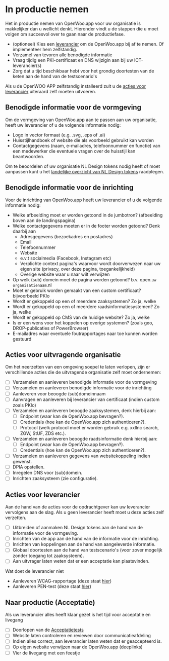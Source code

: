 # In productie nemen

Het in productie nemen van OpenWoo.app voor uw organisatie is makkelijker dan u wellicht denkt. Hieronder vindt u de stappen die u moet volgen om succesvol over te gaan naar de productiefase.

- (optioneel) Kies een [leverancier](https://openwoo.app/github/Kosten/?link=https://github.com/ConductionNL/woo-website-template/blob/main/docs/Kosten.md) om de OpenWoo.app bij af te nemen. Of implementeer hem zelfstandig.
- Verzamel van tevoren alle benodigde informatie
- Vraag tijdig een PKI-certificaat en DNS wijzigin aan bij uw ICT-leverancier(s)
- Zorg dat u tijd beschikbaar hebt voor het grondig doortesten van de keten aan de hand van de testscenario's

Als u de OpenWOO APP zelfstandig installeerd zult u de [acties voor leverancier](#acties-voor-leverancier) uiteraard zelf moeten uitvoeren.

## Benodigde informatie voor de vormgeving

Om de vormgeving van OpenWoo.app aan te passen aan uw organisatie, heeft uw leverancier of u de volgende informatie nodig:

- Logo in vector formaat (e.g. .svg, .eps of .ai)
- Huisstijlhandboek of website die als voorbeeld gebruikt kan worden
- Contactgegevens (naam, e-mailadres, telefoonnummer en functie) van een medewerker die eventuele vragen over de huisstijl kan beantwoorden.

Om te beoordelen of uw organisatie NL Design tokens nodig heeft of moet aanpassen kunt u het [landelijke overzicht van NL Design tokens](https://github.com/nl-design-system/themes/tree/main/proprietary) raadplegen.

## Benodigde informatie voor de inrichting

Voor de inrichting van OpenWoo.app heeft uw leverancier of u de volgende informatie nodig:

- Welke afbeelding moet er worden getoond in de jumbotron? (afbeelding boven aan de landingspagina)
- Welke contactgegevens moeten er in de footer worden getoond? Denk daarbij aan
  - Adresgegevens (bezoekadres en postadres)
  - Email
  - Telefoonnummer
  - Website
  - e.v.t socialmedia (Facebook, Instagram etc)
  - Verplichte context pagina's waarvoor wordt doorverwezen naar uw eigen site (privacy, over deze pagina, toegankelijkheid)
  - Overige website waar u naar wilt verwijzen
- Op welk (sub) domein moet de pagina worden getoond? b.v. open.`uw organisatienaam`.nl
- Moet er gebruik worden gemaakt van een custom certificaat? bijvoorbeeld PKIo
- Wordt er gekoppeld op een of meerdere zaaksystemen? Zo ja, welke
- Wordt er gekoppeld op een of meerdere raadsinformatiesystemen? Zo ja, welke
- Wordt er gekoppeld op CMS van de huidige website? Zo ja, welke
- Is er een wens voor het koppelen op overige systemen? (zoals geo, DROP-publicaties of PowerBrowser)
- E-mailadres waar eventuele foutrapportages naar toe kunnen worden gestuurd

## Acties voor uitvragende organisatie

Om het neerzetten van een omgeving soepel te laten verlopen, zijn er verschillende acties die de uitvragende organisatie zelf moet ondernemen:

- [ ] Verzamelen en aanleveren benodigde informatie voor de vormgeving
- [ ] Verzamelen en aanleveren benodigde informatie voor de inrichting
- [ ] Aanleveren voor beoogde (sub)domeinnaam
- [ ] Aanvragen en aanleveren bij leverancier van certificaat (indien custom zoals PKIo)
- [ ] Verzamelen en aanleveren beoogde zaaksystemen, denk hierbij aan:
  - [ ] Endpoint (waar kan de OpenWoo.app bevragen?).
  - [ ] Credentials (hoe kan de OpenWoo.app zich authenticeren?).
  - [ ] Protocol (welk protocol moet er worden gebruik e.g. xxllnc search, ZGW, StUF, ZDS etc.).
- [ ] Verzamelen en aanleveren beoogde raadsinformatie denk hierbij aan:
  - [ ] Endpoint (waar kan de OpenWoo.app bevragen?).
  - [ ] Credentials (hoe kan de OpenWoo.app zich authenticeren?).
- [ ] Verzamelen en aanleveren gegevens van websitekoppeling indien gewenst.
- [ ] DPIA opstellen.
- [ ] Inregelen DNS voor (sub)domein.
- [ ] Inrichten zaaksysteem (zie configuratie).

## Acties voor leverancier

Aan de hand van de acties voor de opdrachtgever kan uw leverancier vervolgens aan de slag. Als u geen leverancier heeft moet u deze acties zelf verzetten.

- [ ] Uitbreiden of aanmaken NL Design tokens aan de hand van de informatie voor de vormgeving.
- [ ] Inrichten van de app aan de hand van de informatie voor de inrichting.
- [ ] Inrichten van koppelingen aan de hand van aangeleverde informatie.
- [ ] Globaal doortesten aan de hand van testscenario's (voor zover mogelijk zonder toegang tot zaaksysteem).
- [ ] Aan uitvrager laten weten dat er een acceptatie kan plaatsvinden.

Wat doet de leverancier niet

- Aanleveren WCAG-rapportage (deze staat [hier](https://raw.githubusercontent.com/ConductionNL/woo-website-template/main/docs/WCAG-Raportage.pdf))
- Aanleveren PEN-test (deze staat [hier](https://raw.githubusercontent.com/ConductionNL/woo-website-template/main/docs/PENTEST-Raportage.pdf))

## Naar productie (Acceptatie)

Als uw leverancier alles heeft klaar gezet is het tijd voor acceptatie en livegang

- [ ] Doorlopen van de [Acceptatietests](https://openwoo.app/github/Testscenario's/?link=https://github.com/ConductionNL/woo-website-template/blob/main/docs/Tests.md)
- [ ] Website laten controleren en reviewen door communicatieafdeling
- [ ] Indien alles correct, aan leverancier laten weten dat er geaccepteerd is.
- [ ] Op eigen website verwijzen naar de OpenWoo.app (deeplinks)
- [ ] Vier de livegang met een feestje
